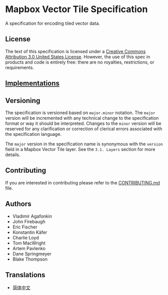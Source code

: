 # Mapbox Vector Tile Specification

A specification for encoding tiled vector data.

## License

The text of this specification is licensed under a
[Creative Commons Attribution 3.0 United States License](http://creativecommons.org/licenses/by/3.0/us/).
However, the use of this spec in products and code is entirely free:
there are no royalties, restrictions, or requirements.

## [Implementations](https://github.com/mapbox/vector-tile-spec/wiki/Implementations)

## Versioning

The specification is versioned based on `major.minor` notation. The `major` version will be incremented with any technical change to the specification format or way it should be interpreted. Changes to the `minor` version will be reserved for any clarification or correction of clerical errors associated with the specification language.

The `major` version in the specification name is synonymous with the `version` field in a Mapbox Vector Tile layer. See the `3.1. Layers` section for more details.


## Contributing

If you are interested in contributing please refer to the [CONTRIBUTING.md](CONTRIBUTING.md) file.

## Authors

* Vladimir Agafonkin
* John Firebaugh
* Eric Fischer
* Konstantin Käfer
* Charlie Loyd
* Tom MacWright
* Artem Pavlenko
* Dane Springmeyer
* Blake Thompson

## Translations

* [简体中文](https://github.com/jingsam/vector-tile-spec/blob/master/2.1/README_zh.md)
